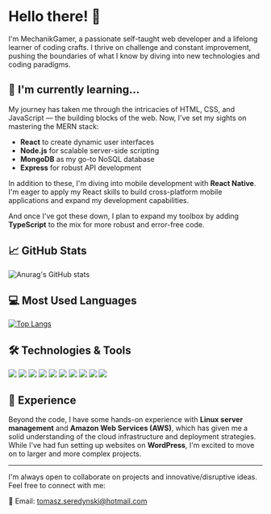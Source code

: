 # Hello there! 👋

I'm MechanikGamer, a passionate self-taught web developer and a lifelong learner of coding crafts. I thrive on challenge and constant improvement, pushing the boundaries of what I know by diving into new technologies and coding paradigms.

## 🌱 I'm currently learning...

My journey has taken me through the intricacies of HTML, CSS, and JavaScript — the building blocks of the web. Now, I've set my sights on mastering the MERN stack:

- **React** to create dynamic user interfaces
- **Node.js** for scalable server-side scripting
- **MongoDB** as my go-to NoSQL database
- **Express** for robust API development

In addition to these, I'm diving into mobile development with **React Native**. I'm eager to apply my React skills to build cross-platform mobile applications and expand my development capabilities.

And once I've got these down, I plan to expand my toolbox by adding **TypeScript** to the mix for more robust and error-free code.

## 📈 GitHub Stats

![Anurag's GitHub stats](https://github-readme-stats.vercel.app/api?username=MechanikGamer&show_icons=true&theme=merko)

## 💻 Most Used Languages

[![Top Langs](https://github-readme-stats.vercel.app/api/top-langs/?username=MechanikGamer&layout=compact&theme=merko)](https://github-readme-stats.vercel.app/api/top-langs/?username=MechanikGamer&layout=compact&theme=merko)

## 🛠️ Technologies & Tools

![](https://img.shields.io/badge/Code-HTML-orange)
![](https://img.shields.io/badge/Code-CSS-blue)
![](https://img.shields.io/badge/Code-JavaScript-yellow)
![](https://img.shields.io/badge/Framework-React-61DAFB)
![](https://img.shields.io/badge/Framework-React_Native-61DAFB)
![](https://img.shields.io/badge/Runtime-Node.js-green)
![](https://img.shields.io/badge/Database-MongoDB-lightgrey)
![](https://img.shields.io/badge/Server-Express-lightgrey)
![](https://img.shields.io/badge/Tools-AWS-orange)
![](https://img.shields.io/badge/Tools-LinuxServer-black)

## 💼 Experience

Beyond the code, I have some hands-on experience with **Linux server management** and **Amazon Web Services (AWS)**, which has given me a solid understanding of the cloud infrastructure and deployment strategies. While I've had fun setting up websites on **WordPress**, I'm excited to move on to larger and more complex projects.

---

I'm always open to collaborate on projects and innovative/disruptive ideas. Feel free to connect with me:

📧 Email: [tomasz.seredynski@hotmail.com](mailto:tomasz.seredynski@hotmail.com)
